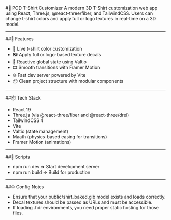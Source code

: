 #🧢 POD T-Shirt Customizer
A modern 3D T-Shirt customization web app using React, Three.js, @react-three/fiber, and TailwindCSS. 
Users can change t-shirt colors and apply full or logo textures in real-time on a 3D model.

------

##🚀 Features
* 🎨 Live t-shirt color customization
* 🖼️ Apply full or logo-based texture decals
* 🧠 Reactive global state using Valtio
* 🎞️ Smooth transitions with Framer Motion
* 🌐 Fast dev server powered by Vite
* 📦 Clean project structure with modular components

----------

##📦 Tech Stack
* React 19
* Three.js (via @react-three/fiber and @react-three/drei)
* TailwindCSS 4
* Vite
* Valtio (state management)
* Maath (physics-based easing for transitions)
* Framer Motion (animations)

----------

##🧪 Scripts
* npm run dev	=> Start development server
* npm run build	=> Build for production

-------

##⚙️ Config Notes
* Ensure that your public/shirt_baked.glb model exists and loads correctly.
* Decal textures should be passed as URLs and must be accessible.
* If loading .hdr environments, you need proper static hosting for those files.
